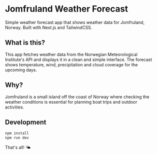 # Jomfruland Weather Forecast

Simple weather forecast app that shows weather data for Jomfruland, Norway. Built with Next.js and TailwindCSS.

## What is this?

This app fetches weather data from the Norwegian Meteorological Institute's API and displays it in a clean and simple interface. The forecast shows temperature, wind, precipitation and cloud coverage for the upcoming days.

## Why?

Jomfruland is a small island off the coast of Norway where checking the weather conditions is essential for planning boat trips and outdoor activities.

## Development

```bash
npm install
npm run dev
```

That's all! 🌤️
